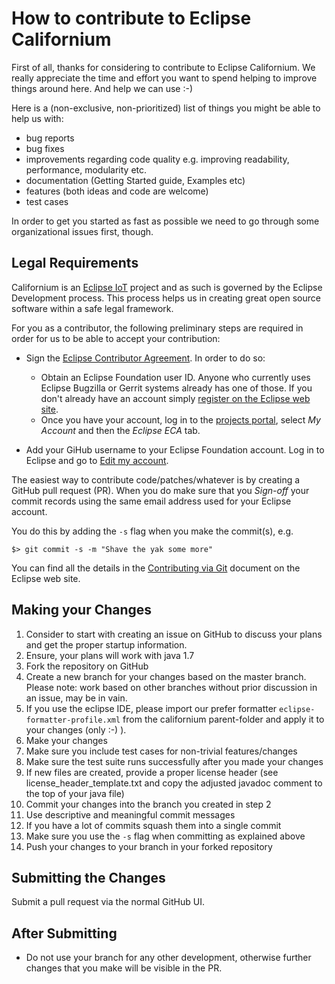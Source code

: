 # How to contribute to Eclipse Californium

First of all, thanks for considering to contribute to Eclipse Californium. We really appreciate the time and effort you want to spend helping to improve things around here. And help we can use :-)

Here is a (non-exclusive, non-prioritized) list of things you might be able to help us with:

* bug reports
* bug fixes
* improvements regarding code quality e.g. improving readability, performance, modularity etc.
* documentation (Getting Started guide, Examples etc)
* features (both ideas and code are welcome)
* test cases

In order to get you started as fast as possible we need to go through some organizational issues first, though.

## Legal Requirements

Californium is an [Eclipse IoT](https://iot.eclipse.org) project and as such is governed by the Eclipse Development process.
This process helps us in creating great open source software within a safe legal framework.

For you as a contributor, the following preliminary steps are required in order for us to be able to accept your contribution:

* Sign the [Eclipse Contributor Agreement](http://www.eclipse.org/legal/ECA.php).
    In order to do so:
  * Obtain an Eclipse Foundation user ID. Anyone who currently uses Eclipse Bugzilla or Gerrit systems already has one of those.
If you don't already have an account simply [register on the Eclipse web site](https://dev.eclipse.org/site_login/createaccount.php).
  * Once you have your account, log in to the [projects portal](https://projects.eclipse.org/), select *My Account* and then the *Eclipse ECA* tab.

* Add your GiHub username to your Eclipse Foundation account. Log in to Eclipse and go to [Edit my account](https://dev.eclipse.org/site_login/myaccount.php).

The easiest way to contribute code/patches/whatever is by creating a GitHub pull request (PR). When you do make sure that you *Sign-off* your commit records using the same email address used for your Eclipse account.

You do this by adding the `-s` flag when you make the commit(s), e.g.

    $> git commit -s -m "Shave the yak some more"

You can find all the details in the [Contributing via Git](http://wiki.eclipse.org/Development_Resources/Contributing_via_Git) document on the Eclipse web site.

## Making your Changes

1. Consider to start with creating an issue on GitHub to discuss your plans and get the proper startup information.
1. Ensure, your plans will work with java 1.7
1. Fork the repository on GitHub
1. Create a new branch for your changes based on the master branch.
   Please note: work based on other branches without prior discussion in an issue, may be in vain.
1. If you use the eclipse IDE, please import our prefer formatter `eclipse-formatter-profile.xml` from the californium parent-folder and apply it to your changes (only :-) ).
1. Make your changes 
1. Make sure you include test cases for non-trivial features/changes
1. Make sure the test suite runs successfully after you made your changes
1. If new files are created, provide a proper license header
   (see license_header_template.txt and copy the adjusted javadoc comment to the top of your java file)
1. Commit your changes into the branch you created in step 2
1. Use descriptive and meaningful commit messages
1. If you have a lot of commits squash them into a single commit
1. Make sure you use the `-s` flag when committing as explained above
1. Push your changes to your branch in your forked repository

## Submitting the Changes

Submit a pull request via the normal GitHub UI.

## After Submitting

* Do not use your branch for any other development, otherwise further changes that you make will be visible in the PR.

